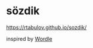 # sözdik

https://rtabulov.github.io/sozdik/

inspired by [Wordle](https://www.powerlanguage.co.uk/wordle/)
